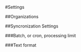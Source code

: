 #Settings

##Organizations

##Syncronization Settings

###Batch, or cron, processing limit

###Text format
